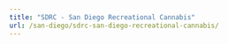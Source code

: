 ```yaml
---
title: "SDRC - San Diego Recreational Cannabis"
url: /san-diego/sdrc-san-diego-recreational-cannabis/
---
```

